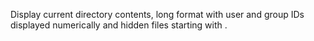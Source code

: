 Display current directory contents, long format with user and group IDs displayed numerically and hidden files starting with .

